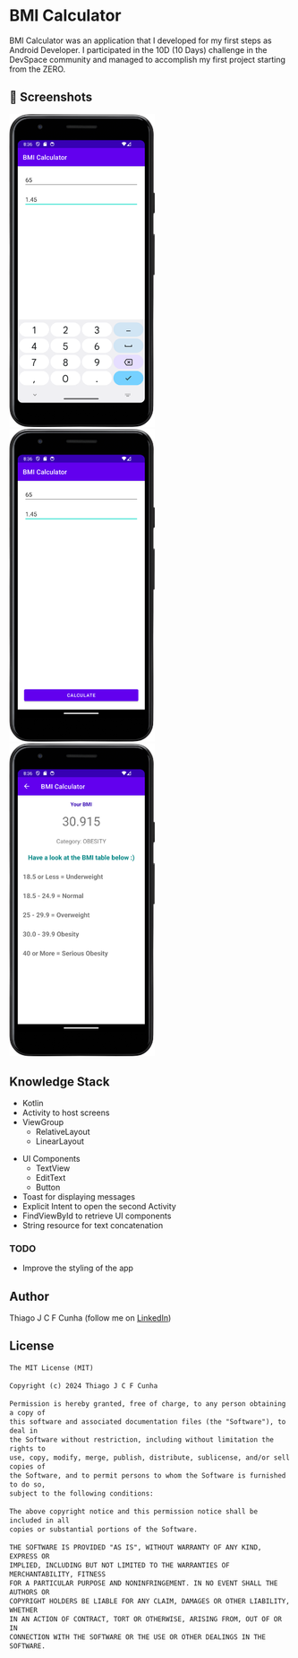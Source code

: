 # BMI Calculator
BMI Calculator was an application that I developed for my first steps as Android Developer. I participated in the 10D (10 Days) challenge in the DevSpace community and managed to accomplish my first project starting from the ZERO.

## :camera_flash: Screenshots
<!-- You can add more screenshots here if you like -->
<img src="/Screenshot_20240405_203611.png" width="260">&emsp;<img src="Screenshot_20240405_203626.png" width="260"><img src="Screenshot_20240405_203637.png" width="260">

## Knowledge Stack
* Kotlin
* Activity to host screens
* ViewGroup
    * RelativeLayout
    * LinearLayout
- UI Components
    - TextView
    - EditText
    - Button
- Toast for displaying messages
- Explicit Intent to open the second Activity
- FindViewById to retrieve UI components
- String resource for text concatenation


### TODO
- Improve the styling of the app

## Author
Thiago J C F Cunha (follow me on [LinkedIn](https://www.linkedin.com/in/thiago-cunha-7270b52b9/))

## License
```
The MIT License (MIT)

Copyright (c) 2024 Thiago J C F Cunha

Permission is hereby granted, free of charge, to any person obtaining a copy of
this software and associated documentation files (the "Software"), to deal in
the Software without restriction, including without limitation the rights to
use, copy, modify, merge, publish, distribute, sublicense, and/or sell copies of
the Software, and to permit persons to whom the Software is furnished to do so,
subject to the following conditions:

The above copyright notice and this permission notice shall be included in all
copies or substantial portions of the Software.

THE SOFTWARE IS PROVIDED "AS IS", WITHOUT WARRANTY OF ANY KIND, EXPRESS OR
IMPLIED, INCLUDING BUT NOT LIMITED TO THE WARRANTIES OF MERCHANTABILITY, FITNESS
FOR A PARTICULAR PURPOSE AND NONINFRINGEMENT. IN NO EVENT SHALL THE AUTHORS OR
COPYRIGHT HOLDERS BE LIABLE FOR ANY CLAIM, DAMAGES OR OTHER LIABILITY, WHETHER
IN AN ACTION OF CONTRACT, TORT OR OTHERWISE, ARISING FROM, OUT OF OR IN
CONNECTION WITH THE SOFTWARE OR THE USE OR OTHER DEALINGS IN THE SOFTWARE.
